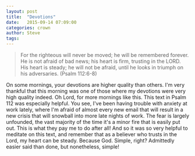 ```yaml
---
layout: post
title:  "Devotions"
date:   2015-09-14 07:09:00
categories: crown
author: Steve
tags:
---
```

> For the righteous will never be moved;
> he will be remembered forever.
> He is not afraid of bad news;
> his heart is firm, trusting in the LORD.
> His heart is steady; he will not be afraid,
> until he looks in triumph on his adversaries.
(Psalm 112:6-8)

On some mornings, your devotions are higher quality than others. I'm very thankful that this morning was one of those where my devotions were very high quality indeed. Oh Lord, for more mornings like this. This text in Psalm 112 was especially helpful. You see, I've been having trouble with anxiety at work lately, where I'm afraid of almost every new email that will result in a new crisis that will snowball into more late nights of work. The fear is largely unfounded, the vast majority of the time it's a minor fire that is easily put out. This is what they pay me to do after all! And so it was so very helpful to meditate on this text, and remember that as a believer who trusts in the Lord, my heart can be steady. Because God. Simple, right? Admittedly easier said than done, but nonetheless, simple!
